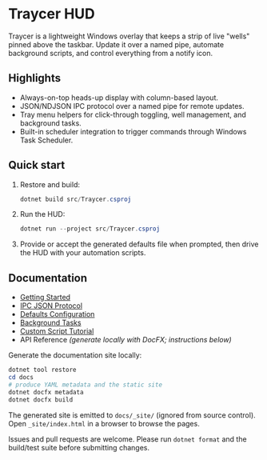 # Traycer HUD

Traycer is a lightweight Windows overlay that keeps a strip of live "wells" pinned above the taskbar. Update it over a named pipe, automate background scripts, and control everything from a notify icon.

## Highlights

- Always-on-top heads-up display with column-based layout.
- JSON/NDJSON IPC protocol over a named pipe for remote updates.
- Tray menu helpers for click-through toggling, well management, and background tasks.
- Built-in scheduler integration to trigger commands through Windows Task Scheduler.

## Quick start

1. Restore and build:
   ```powershell
   dotnet build src/Traycer.csproj
   ```
2. Run the HUD:
   ```powershell
   dotnet run --project src/Traycer.csproj
   ```
3. Provide or accept the generated defaults file when prompted, then drive the HUD with your automation scripts.

## Documentation

- [Getting Started](docs/articles/getting-started.md)
- [IPC JSON Protocol](docs/articles/ipc-protocol.md)
- [Defaults Configuration](docs/articles/defaults.md)
- [Background Tasks](docs/articles/tasks.md)
- [Custom Script Tutorial](docs/articles/custom-scripts.md)
- API Reference *(generate locally with DocFX; instructions below)*

Generate the documentation site locally:

```powershell
dotnet tool restore
cd docs
# produce YAML metadata and the static site
dotnet docfx metadata
dotnet docfx build
```

The generated site is emitted to `docs/_site/` (ignored from source control). Open `_site/index.html` in a browser to browse the pages.

Issues and pull requests are welcome. Please run `dotnet format` and the build/test suite before submitting changes.
